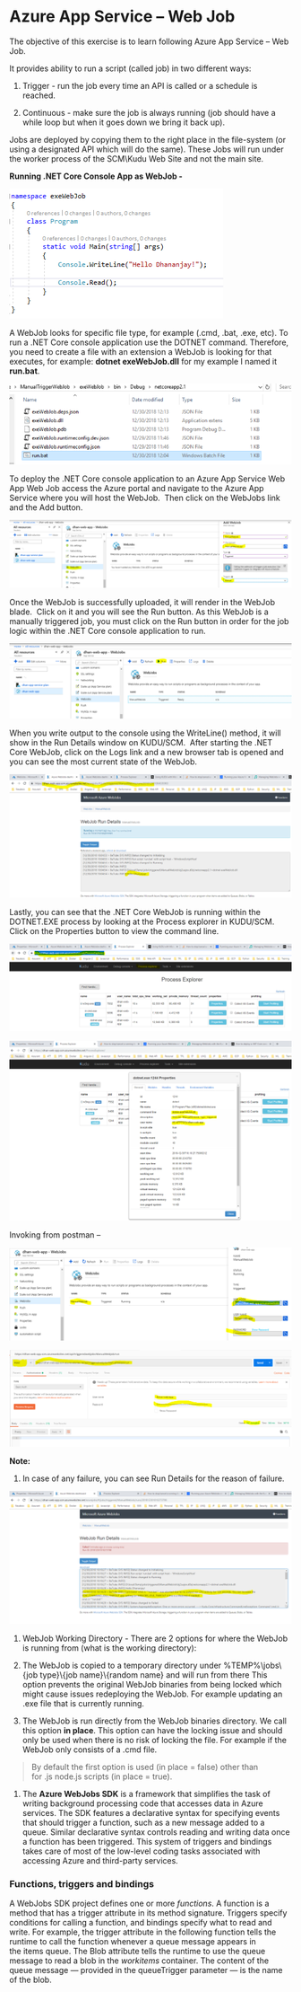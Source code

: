 # Azure App Service – Web Job

The objective of this exercise is to learn following Azure App Service – Web
Job.

It provides ability to run a script (called job) in two different ways:

1.  Trigger - run the job every time an API is called or a schedule is reached.

2.  Continuous - make sure the job is always running (job should have a while
    loop but when it goes down we bring it back up).

Jobs are deployed by copying them to the right place in the file-system (or
using a designated API which will do the same). These Jobs will run under the
worker process of the SCM\\Kudu Web Site and not the main site.

**Running .NET Core Console App as WebJob -**

![](media/1.png)

A WebJob looks for specific file type, for example (.cmd, .bat, .exe, etc). To
run a .NET Core console application use the DOTNET command. Therefore, you need
to create a file with an extension a WebJob is looking for that executes, for
example: **dotnet exeWebJob.dll** for my example I named it **run.bat**. 

![](media/2.png)

To deploy the .NET Core console application to an Azure App Service Web App Web
Job access the Azure portal and navigate to the Azure App Service where you will
host the WebJob.  Then click on the WebJobs link and the Add button.

![](media/3.png)

Once the WebJob is successfully uploaded, it will render in the WebJob blade. 
Click on it and you will see the Run button. As this WebJob is a manually
triggered job, you must click on the Run button in order for the job logic
within the .NET Core console application to run.

![](media/4.png)

When you write output to the console using the WriteLine() method, it will show
in the Run Details window on KUDU/SCM.  After starting the .NET Core WebJob,
click on the Logs link and a new browser tab is opened and you can see the most
current state of the WebJob.

![](media/5.png)

Lastly, you can see that the .NET Core WebJob is running within the DOTNET.EXE
process by looking at the Process explorer in KUDU/SCM.  Click on the Properties
button to view the command line.

![](media/6.png)

![](media/7.png)

Invoking from postman –

![](media/8.png)

![](media/9.png)

**Note:**

1.  In case of any failure, you can see Run Details for the reason of failure.

![](media/10.png)

1.  WebJob Working Directory - There are 2 options for where the WebJob is
    running from (what is the working directory):

2.  The WebJob is copied to a temporary directory under %TEMP%\\jobs\\{job
    type}\\{job name}\\{random name} and will run from there This option
    prevents the original WebJob binaries from being locked which might cause
    issues redeploying the WebJob. For example updating an .exe file that is
    currently running.

3.  The WebJob is run directly from the WebJob binaries directory. We call this
    option **in place**. This option can have the locking issue and should only
    be used when there is no risk of locking the file. For example if the WebJob
    only consists of a .cmd file.

>   By default the first option is used (in place = false) other than
>   for .js node.js scripts (in place = true).

1.  The **Azure WebJobs SDK** is a framework that simplifies the task of writing
    background processing code that accesses data in Azure services. The SDK
    features a declarative syntax for specifying events that should trigger a
    function, such as a new message added to a queue. Similar declarative syntax
    controls reading and writing data once a function has been triggered. This
    system of triggers and bindings takes care of most of the low-level coding
    tasks associated with accessing Azure and third-party services.

### Functions, triggers and bindings

A WebJobs SDK project defines one or more *functions*. A function is a method
that has a trigger attribute in its method signature. Triggers specify
conditions for calling a function, and bindings specify what to read and write.
For example, the trigger attribute in the following function tells the runtime
to call the function whenever a queue message appears in the items queue.
The Blob attribute tells the runtime to use the queue message to read a blob in
the *workitems* container. The content of the queue message — provided in
the queueTrigger parameter — is the name of the blob.
